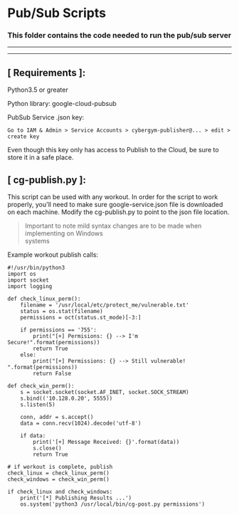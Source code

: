 # Pub/Sub Scripts
### This folder contains the code needed to run the pub/sub server

---
---
## [ Requirements ]:
Python3.5 or greater

Python library:
google-cloud-pubsub   

PubSub Service .json key:   
```
Go to IAM & Admin > Service Accounts > cybergym-publisher@... > edit > create key
```
Even though this key only has access to Publish to the Cloud, be sure to store it in a safe place.
## [ cg-publish.py ]:   
This script can be used with any workout. In order for the script to work properly, you'll need to make
sure google-service.json file is downloaded on each machine. Modify the cg-publish.py to point to the json
file location. 
  > Important to note mild syntax changes are to be made when implementing on Windows   
  > systems
  
Example workout publish calls:    

    #!/usr/bin/python3
    import os
    import socket
    import logging

    def check_linux_perm():
        filename = '/usr/local/etc/protect_me/vulnerable.txt'
        status = os.stat(filename)
        permissions = oct(status.st_mode)[-3:]

        if permissions == '755':
            print("[+] Permisions: {} --> I'm Secure!".format(permissions))
            return True
        else:
            print("[+] Permissions: {} --> Still vulnerable! ".format(permissions))
            return False

    def check_win_perm():
        s = socket.socket(socket.AF_INET, socket.SOCK_STREAM)
        s.bind(('10.128.0.20', 5555))
        s.listen(5)

        conn, addr = s.accept()
        data = conn.recv(1024).decode('utf-8')

        if data:
            print('[+] Message Received: {}'.format(data))
            s.close()
            return True

    # if workout is complete, publish
    check_linux = check_linux_perm()
    check_windows = check_win_perm()

    if check_linux and check_windows:
        print('[*] Publishing Results ...')
        os.system('python3 /usr/local/bin/cg-post.py permissions')   

